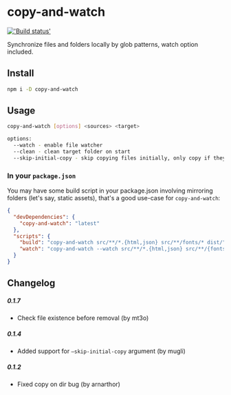 # copy-and-watch

[!['Build status'][travis_image_url]][travis_page_url]

[travis_image_url]: https://api.travis-ci.org/zont/copy-and-watch.svg
[travis_page_url]: https://travis-ci.org/zont/copy-and-watch

Synchronize files and folders locally by glob patterns, watch option included.

## Install

```sh
npm i -D copy-and-watch
```

## Usage

```sh
copy-and-watch [options] <sources> <target>

options:
  --watch - enable file watcher
  --clean - clean target folder on start
  --skip-initial-copy - skip copying files initially, only copy if they change. Must be used with `--watch` argument.
```

### In your `package.json`

You may have some build script in your package.json involving mirroring folders (let's say, static assets), that's a good use-case for `copy-and-watch`:

```json
{
  "devDependencies": {
    "copy-and-watch": "latest"
  },
  "scripts": {
    "build": "copy-and-watch src/**/*.{html,json} src/**/fonts/* dist/",
    "watch": "copy-and-watch --watch src/**/*.{html,json} src/**/{fonts,images}/* dist/"
  }
}
```

## Changelog

##### 0.1.7
- Check file existence before removal (by mt3o)

##### 0.1.4
- Added support for `—skip-initial-copy` argument (by mugli)

##### 0.1.2
- Fixed copy on dir bug (by arnarthor)
